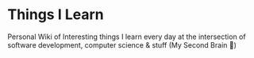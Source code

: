# Things I Learn

Personal Wiki of Interesting things I learn every day at the intersection of software development, computer science & stuff (My Second Brain 🧠️)

